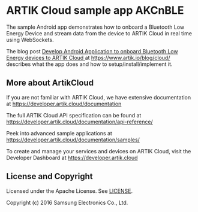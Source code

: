# ARTIK Cloud sample app AKCnBLE

The sample Android app demonstrates how to onboard a Bluetooth Low Energy Device and stream data from the device to ARTIK Cloud in real time using WebSockets.

The blog post [Develop Android Application to onboard Bluetooth Low Energy devices to ARTIK Cloud
](https://www.artik.io/blog/2016/09/build-an-android-app-with-ble-and-artik-cloud/) at https://www.artik.io/blog/cloud/ describes what the app does and how to setup/install/implement it.

More about ArtikCloud
---------------

If you are not familiar with ARTIK Cloud, we have extensive documentation at https://developer.artik.cloud/documentation

The full ARTIK Cloud API specification can be found at https://developer.artik.cloud/documentation/api-reference/

Peek into advanced sample applications at https://developer.artik.cloud/documentation/samples/

To create and manage your services and devices on ARTIK Cloud, visit the Developer Dashboard at https://developer.artik.cloud

License and Copyright
---------------------

Licensed under the Apache License. See [LICENSE](https://github.com/artikcloud/sample-android-ble/blob/master/LICENSE).

Copyright (c) 2016 Samsung Electronics Co., Ltd.
